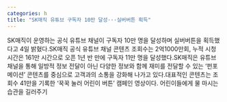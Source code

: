 ```yaml
---
categories: h
title: "SK매직 유튜브 구독자 10만 달성···실버버튼 획득"
---
```

SK매직이 운영하는 공식 유튜브 채널이 구독자 10만 명을 달성하며 실버버튼을 획득했다고 4일 밝혔다.SK매직 공식 유튜브 채널 콘텐츠 조회수는 2억1000만회, 누적 시청 시간은 161만 시간으로 오픈 1년 반 만에 구독자 11만 명을 달성했다.SK매직은 유튜브 채널을 통해 일방적 정보 전달이 아닌 다양한 정보와 함께 재미를 전달할 수 있는 ‘펀포메이션’ 콘텐츠를 중심으로 고객과의 소통을 강화해 나가고 있다.대표적인 콘텐츠는 조회수 41만을 기록한 ‘꾹꾹 눌러 어린이 버튼’ 캠페인 영상이다. 어린이들에게 물 마시는 습관을 길러주기